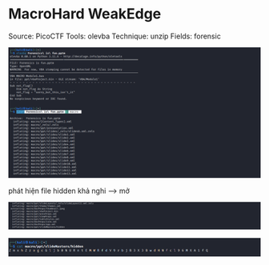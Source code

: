 # MacroHard WeakEdge

Source: PicoCTF
Tools: olevba
Technique: unzip
Fields: forensic

![Untitled](Untitled.png)

phát hiện file hidden khả nghi —> mở

![Untitled](Untitled%201.png)

![Untitled](Untitled%202.png)